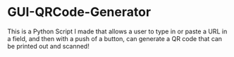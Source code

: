 # GUI-QRCode-Generator
This is a Python Script I made that allows a user to type in or paste a URL in a field, and then with a push of a button, can generate a QR code that can be printed out and scanned!
